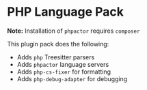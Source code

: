 # PHP Language Pack

**Note:** Installation of `phpactor` requires `composer`

This plugin pack does the following:

- Adds `php` Treesitter parsers
- Adds `phpactor` language servers
- Adds `php-cs-fixer` for formatting
- Adds `php-debug-adapter` for debugging
